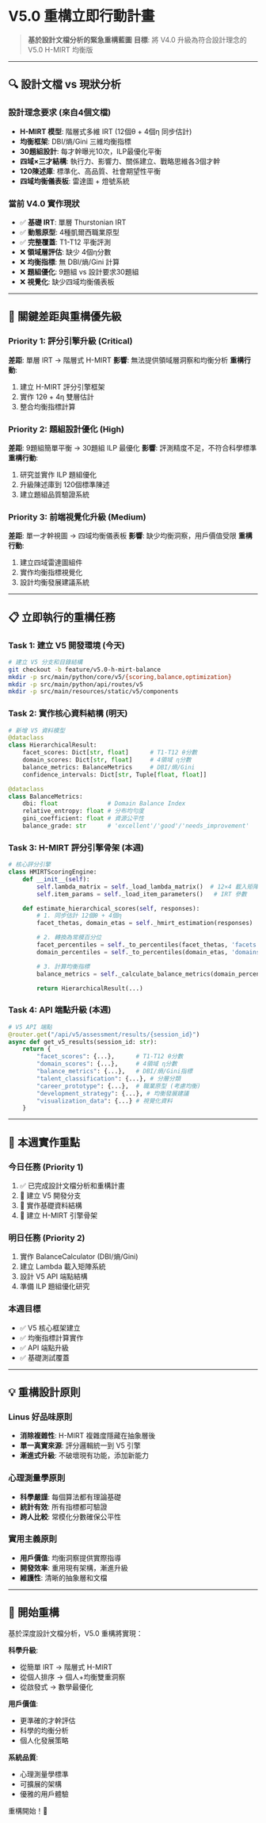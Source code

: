 # V5.0 重構立即行動計畫

> **基於設計文檔分析的緊急重構藍圖**
> **目標**: 將 V4.0 升級為符合設計理念的 V5.0 H-MIRT 均衡版

---

## 🔍 **設計文檔 vs 現狀分析**

### 設計理念要求 (來自4個文檔)
- **H-MIRT 模型**: 階層式多維 IRT (12個θ + 4個η 同步估計)
- **均衡框架**: DBI/熵/Gini 三維均衡指標
- **30題組設計**: 每才幹曝光10次，ILP最優化平衡
- **四域×三才結構**: 執行力、影響力、關係建立、戰略思維各3個才幹
- **120陳述庫**: 標準化、高品質、社會期望性平衡
- **四域均衡儀表板**: 雷達圖 + 燈號系統

### 當前 V4.0 實作現狀
- ✅ **基礎 IRT**: 單層 Thurstonian IRT
- ✅ **動態原型**: 4種凱爾西職業原型
- ✅ **完整覆蓋**: T1-T12 平衡評測
- ❌ **領域層評估**: 缺少 4個η分數
- ❌ **均衡指標**: 無 DBI/熵/Gini 計算
- ❌ **題組優化**: 9題組 vs 設計要求30題組
- ❌ **視覺化**: 缺少四域均衡儀表板

---

## 🚨 **關鍵差距與重構優先級**

### Priority 1: 評分引擎升級 (Critical)
**差距**: 單層 IRT → 階層式 H-MIRT
**影響**: 無法提供領域層洞察和均衡分析
**重構行動**:
1. 建立 H-MIRT 評分引擎框架
2. 實作 12θ + 4η 雙層估計
3. 整合均衡指標計算

### Priority 2: 題組設計優化 (High)
**差距**: 9題組簡單平衡 → 30題組 ILP 最優化
**影響**: 評測精度不足，不符合科學標準
**重構行動**:
1. 研究並實作 ILP 題組優化
2. 升級陳述庫到 120個標準陳述
3. 建立題組品質驗證系統

### Priority 3: 前端視覺化升級 (Medium)
**差距**: 單一才幹視圖 → 四域均衡儀表板
**影響**: 缺少均衡洞察，用戶價值受限
**重構行動**:
1. 建立四域雷達圖組件
2. 實作均衡指標視覺化
3. 設計均衡發展建議系統

---

## 📋 **立即執行的重構任務**

### Task 1: 建立 V5 開發環境 (今天)
```bash
# 建立 V5 分支和目錄結構
git checkout -b feature/v5.0-h-mirt-balance
mkdir -p src/main/python/core/v5/{scoring,balance,optimization}
mkdir -p src/main/python/api/routes/v5
mkdir -p src/main/resources/static/v5/components
```

### Task 2: 實作核心資料結構 (明天)
```python
# 新增 V5 資料模型
@dataclass
class HierarchicalResult:
    facet_scores: Dict[str, float]      # T1-T12 θ分數
    domain_scores: Dict[str, float]     # 4領域 η分數
    balance_metrics: BalanceMetrics     # DBI/熵/Gini
    confidence_intervals: Dict[str, Tuple[float, float]]

@dataclass
class BalanceMetrics:
    dbi: float              # Domain Balance Index
    relative_entropy: float # 分布均勻度
    gini_coefficient: float # 資源公平性
    balance_grade: str      # 'excellent'/'good'/'needs_improvement'
```

### Task 3: H-MIRT 評分引擎骨架 (本週)
```python
# 核心評分引擎
class HMIRTScoringEngine:
    def __init__(self):
        self.lambda_matrix = self._load_lambda_matrix()  # 12×4 載入矩陣
        self.item_params = self._load_item_parameters()   # IRT 參數

    def estimate_hierarchical_scores(self, responses):
        # 1. 同步估計 12個θ + 4個η
        facet_thetas, domain_etas = self._hmirt_estimation(responses)

        # 2. 轉換為常模百分位
        facet_percentiles = self._to_percentiles(facet_thetas, 'facets')
        domain_percentiles = self._to_percentiles(domain_etas, 'domains')

        # 3. 計算均衡指標
        balance_metrics = self._calculate_balance_metrics(domain_percentiles)

        return HierarchicalResult(...)
```

### Task 4: API 端點升級 (本週)
```python
# V5 API 端點
@router.get("/api/v5/assessment/results/{session_id}")
async def get_v5_results(session_id: str):
    return {
        "facet_scores": {...},      # T1-T12 θ分數
        "domain_scores": {...},     # 4領域 η分數
        "balance_metrics": {...},   # DBI/熵/Gini指標
        "talent_classification": {...}, # 分層分類
        "career_prototype": {...},  # 職業原型 (考慮均衡)
        "development_strategy": {...}, # 均衡發展建議
        "visualization_data": {...} # 視覺化資料
    }
```

---

## 🎯 **本週實作重點**

### 今日任務 (Priority 1)
1. ✅ 已完成設計文檔分析和重構計畫
2. 🔄 建立 V5 開發分支
3. 🔄 實作基礎資料結構
4. 🔄 建立 H-MIRT 引擎骨架

### 明日任務 (Priority 2)
1. 實作 BalanceCalculator (DBI/熵/Gini)
2. 建立 Lambda 載入矩陣系統
3. 設計 V5 API 端點結構
4. 準備 ILP 題組優化研究

### 本週目標
- ✅ V5 核心框架建立
- ✅ 均衡指標計算實作
- ✅ API 端點升級
- ✅ 基礎測試覆蓋

---

## 💡 **重構設計原則**

### Linus 好品味原則
- **消除複雜性**: H-MIRT 複雜度隱藏在抽象層後
- **單一真實來源**: 評分邏輯統一到 V5 引擎
- **漸進式升級**: 不破壞現有功能，添加新能力

### 心理測量學原則
- **科學嚴謹**: 每個算法都有理論基礎
- **統計有效**: 所有指標都可驗證
- **跨人比較**: 常模化分數確保公平性

### 實用主義原則
- **用戶價值**: 均衡洞察提供實際指導
- **開發效率**: 重用現有架構，漸進升級
- **維護性**: 清晰的抽象層和文檔

---

## 🚀 **開始重構**

基於深度設計文檔分析，V5.0 重構將實現：

**科學升級**:
- 從簡單 IRT → 階層式 H-MIRT
- 從個人排序 → 個人+均衡雙重洞察
- 從啟發式 → 數學最優化

**用戶價值**:
- 更準確的才幹評估
- 科學的均衡分析
- 個人化發展策略

**系統品質**:
- 心理測量學標準
- 可擴展的架構
- 優雅的用戶體驗

重構開始！🚀